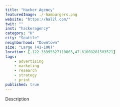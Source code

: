 ```yaml
---
title: "Hacker Agency"
featuredImage: ./-hamburgers.png
website: "https://hal2l.com/"
twit: ""
inst: "hackeragency"
category: "H"
city: "Seattle"
neighborhood: "Downtown"
size: "Large (41-100)"
location: [-122.33395627110865,47.61008281503521]
tags:
    - advertising
    - marketing
    - research
    - strategy
    - print
published: true
---
```


Description
